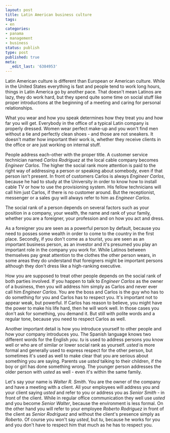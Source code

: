 ```yaml
---
layout: post
title: Latin American business culture
tags:
- en
categories:
- panama
- management
- business
status: publish
type: post
published: true
meta:
  _edit_last: '6384953'
---
```

<p>Latin American culture is different than European or American culture. While in the United States everything is fast and people tend to work long hours, things in Latin America go by another pace. That doesn't mean Latinos are lazy, they do work hard, but they spend quite some time on social stuff like proper introductions at the beginning of a meeting and caring for personal relationships.</p>

<p>What you wear and how you speak determines how they treat you and how far you will get. Everybody in the office of a typical Latin company is properly dressed. Women wear perfect make-up and you won't find men without a tie and perfectly clean shoes - and those are not sneakers. It doesn't matter how important their work is, whether they receive clients in the office or are just working on internal stuff.</p>

<p>People address each-other with the proper title. A customer service technician named <em>Carlos Rodriguez</em> at the local cable company becomes <em>Engineer Carlos</em>. The higher the social rank more attention is paid to the right way of addressing a person or speaking about somebody, even if that person isn't present. In front of customers Carlos is always <em>Engineer Carlos</em>, because he had to study at the University in order to know how to install cable TV or how to use the provisioning system. His fellow technicians will call him just Carlos, if there is no customer around. But the receptionist, messenger or a sales guy will always refer to him as <em>Engineer Carlos</em>.</p>

<p>The social rank of a person depends on several factors such as your position in a company, your wealth, the name and rank of your family, whether you are a foreigner, your profession and on how you act and dress. </p>

<p>As a foreigner you are seen as a powerful person by default, because you need to posses some wealth in order to come to the country in the first place. Secondly, if you don't come as a tourist, you are seen as an important business person, as an investor and it's presumed you play an important role in the company you work for. While Latinos between themselves pay great attention to the clothes the other person wears, in some areas they do understand that foreigners might be important persons although they don't dress like a high-ranking executive.</p>

<p>How you are supposed to treat other people depends on the social rank of both parties involved. If you happen to talk to <em>Engineer Carlos</em> as the owner of a business, then you will address him simply as Carlos and never ever call him <em>Engineer Carlos</em>. You are the boss and Carlos is the guy who has to do something for you and Carlos has to respect you. It's important not to appear weak, but powerful. If Carlos has reason to believe, you might have the power to make his life hard, then he will work well. In those cases you don't ask for something, you demand it. But still with polite words and a regular tone, because you need to respect Carlos as well.</p>

<p>Another important detail is how you introduce yourself to other people and how your company introduces you. The Spanish language knows two different words for the English <em>you</em>. <em>tu</em> is used to address persons you know well or who are of similar or lower social rank as yourself. <em>usted</em> is more formal and generally used to express respect for the other person, but sometimes it's used as well to make clear that you are serious about something you are saying. Parents use <em>usted</em> talking to their children, if the boy or girl has done something wrong. The younger person addresses the older person with <em>usted</em> as well - even it's within the same family.</p>

<p>Let's say your name is <em>Walter R. Smith</em>. You are the owner of the company and have a meeting with a client. All your employees will address you and your client saying <em>usted</em> and refer to you or address you as <em>Senior Smith</em> - in front of the client. While in regular office communication they well use <em>usted</em> and you become <em>Senior Walter</em>, because the environment is less formal. On the other hand you will refer to your employee <em>Roberto Rodriguez</em> in front of the client as <em>Senior Rodriguez</em> and without the client's presence simply as <em>Roberto</em>. Of course you won't say <em>usted</em>, but <em>tu</em>, because he works for you and you don't have to respect him that much as he has to respect you.</p>

